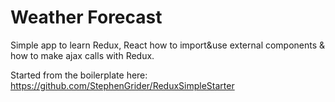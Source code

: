 # Weather Forecast 

Simple app to learn Redux, React how to import&use external components & how to make ajax calls with Redux.

Started from the boilerplate here: https://github.com/StephenGrider/ReduxSimpleStarter
